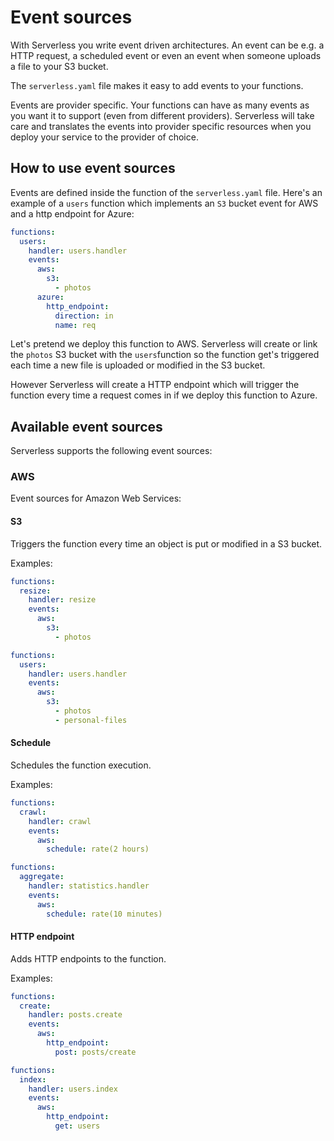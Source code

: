# Event sources

With Serverless you write event driven architectures. An event can be e.g. a HTTP request, a scheduled event or even
an event when someone uploads a file to your S3 bucket.

The `serverless.yaml` file makes it easy to add events to your functions.

Events are provider specific. Your functions can have as many events as you want it to support (even from different providers).
Serverless will take care and translates the events into provider specific resources when you deploy your service to the
provider of choice.

## How to use event sources

Events are defined inside the function of the `serverless.yaml` file.
Here's an example of a `users` function which implements an `S3` bucket event for AWS and a http endpoint for Azure:

```yaml
functions:
  users:
    handler: users.handler
    events:
      aws:
        s3:
          - photos
      azure:
        http_endpoint:
          direction: in
          name: req
```

Let's pretend we deploy this function to AWS.
Serverless will create or link the `photos` S3 bucket with the `users`function so the function get's triggered each time
a new file is uploaded or modified in the S3 bucket.

However Serverless will create a HTTP endpoint which will trigger the function every time a request comes in if we deploy
this function to Azure.

## Available event sources

Serverless supports the following event sources:

### AWS

Event sources for Amazon Web Services:

#### S3

Triggers the function every time an object is put or modified in a S3 bucket.

Examples:

```yaml
functions:
  resize:
    handler: resize
    events:
      aws:
        s3:
          - photos
```

```yaml
functions:
  users:
    handler: users.handler
    events:
      aws:
        s3:
          - photos
          - personal-files
```

#### Schedule

Schedules the function execution.

Examples:

```yaml
functions:
  crawl:
    handler: crawl
    events:
      aws:
        schedule: rate(2 hours)
```

```yaml
functions:
  aggregate:
    handler: statistics.handler
    events:
      aws:
        schedule: rate(10 minutes)
```

#### HTTP endpoint

Adds HTTP endpoints to the function.

Examples:

```yaml
functions:
  create:
    handler: posts.create
    events:
      aws:
        http_endpoint:
          post: posts/create
```

```yaml
functions:
  index:
    handler: users.index
    events:
      aws:
        http_endpoint:
          get: users
```
